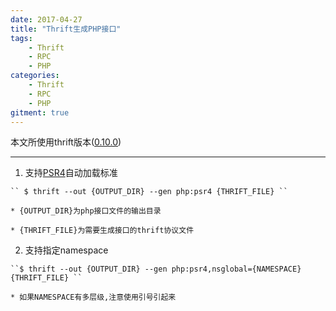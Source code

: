 ```yaml
---
date: 2017-04-27
title: "Thrift生成PHP接口"
tags:
    - Thrift
    - RPC
    - PHP
categories:
    - Thrift
    - RPC
    - PHP
gitment: true
---
```


本文所使用thrift版本([0.10.0](https://thrift.apache.org/download))

***

  1. 支持[PSR4](http://www.php-fig.org/psr/psr-4/)自动加载标准

    `` $ thrift --out {OUTPUT_DIR} --gen php:psr4 {THRIFT_FILE} ``
  
    * {OUTPUT_DIR}为php接口文件的输出目录

    * {THRIFT_FILE}为需要生成接口的thrift协议文件

  2. 支持指定namespace
  
    ``$ thrift --out {OUTPUT_DIR} --gen php:psr4,nsglobal={NAMESPACE} {THRIFT_FILE} ``
  
    * 如果NAMESPACE有多层级,注意使用引号引起来

